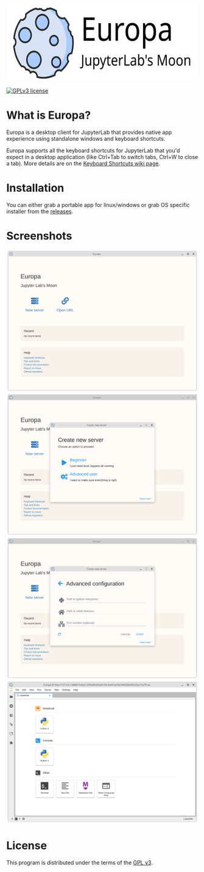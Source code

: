 <p align="center">
  <img height="200" src="github-assets/banner.svg">
</p>

[![GPLv3 license](https://img.shields.io/badge/License-GPLv3-blue.svg)](http://perso.crans.org/besson/LICENSE.html)

# What is Europa?
Europa is a desktop client for JupyterLab that provides native app experience using standalone windows and keyboard shortcuts. 

Europa supports all the keyboard shortcuts for JupyterLab that you'd expect in a desktop application (like Ctrl+Tab to switch tabs, Ctrl+W to close a tab). More details are on the [Keyboard Shortcuts wiki page](https://github.com/suyashmahar/europa/wiki/Keyboard-shortcuts).

# Installation
You can either grab a portable app for linux/windows or grab OS specific installer from the [releases](https://github.com/suyashmahar/europa/releases).

# Screenshots
![Screenshot of Europa's welcome page](github-assets/img/screenshot0.png)
![Screenshot of Europa's create new server page](github-assets/img/screenshot1.png)
![Screenshot of Europa's advanced configuration page](github-assets/img/screenshot2.png)
![Screenshot of Europa's advanced configuration page](github-assets/img/screenshot3.png)

# License
This program is distributed under the terms of the [GPL v3](https://perso.crans.org/besson/LICENSE.html).
